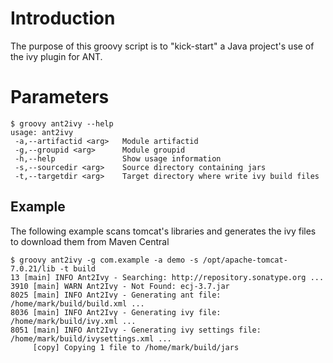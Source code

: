 
Introduction
============
The purpose of this groovy script is to "kick-start" a Java project's use of
the ivy plugin for ANT.

Parameters
==========

    $ groovy ant2ivy --help
    usage: ant2ivy
     -a,--artifactid <arg>   Module artifactid
     -g,--groupid <arg>      Module groupid
     -h,--help               Show usage information
     -s,--sourcedir <arg>    Source directory containing jars
     -t,--targetdir <arg>    Target directory where write ivy build files

Example
-------
The following example scans tomcat's libraries and generates the ivy files to download them from Maven Central

    $ groovy ant2ivy -g com.example -a demo -s /opt/apache-tomcat-7.0.21/lib -t build
    13 [main] INFO Ant2Ivy - Searching: http://repository.sonatype.org ...
    3910 [main] WARN Ant2Ivy - Not Found: ecj-3.7.jar
    8025 [main] INFO Ant2Ivy - Generating ant file: /home/mark/build/build.xml ...
    8036 [main] INFO Ant2Ivy - Generating ivy file: /home/mark/build/ivy.xml ...
    8051 [main] INFO Ant2Ivy - Generating ivy settings file: /home/mark/build/ivysettings.xml ...
         [copy] Copying 1 file to /home/mark/build/jars

